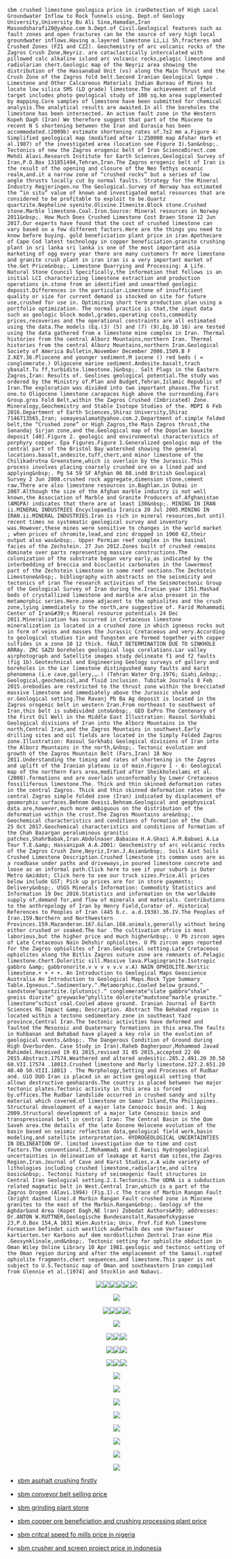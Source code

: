 
```
sbm crushed limestone geologica price in iranDetection of High Local Groundwater Inflow to Rock Tunnels using. Dept.of Geology University,University Bu Ali Sina,Hamadan,Iran Masoodsharafi20@yahoo.com b.Dept.of Civil.Geological features such as fault zones and open fractures can be the source of very high local groundwater inflows.Having a.layered limestone Li,Li Sh,fracteres and Crushed Zones (FZ1 and CZ2). Geochemistry of arc volcanic rocks of the Zagros Crush Zone,Neyriz. are cataclastically intercalated with pillowed calc alkaline island arc volcanic rocks,pelagic limestone and radiolarian chert.Geologic map of the Neyriz area showing the distribution of the Hassanabad Unit (vs) along the Main Thrust and the Crush Zone of the Zagros fold belt.Second Iranian Geological Sympo . Limestone and Other Calcareous Materials Indian Bureau of Mines to locate low silica SMS (LD grade) limestone.The achievement of field target includes photo geological study of 100 sq.km area supplemented by mapping.Core samples of limestone have been submitted for chemical analysis.The analytical results are awaited.In all the boreholes the limestone has been intersected. An active fault zone in the Western Kopeh Dagh (Iran) We therefore suggest that part of the Miocene to recent N S shortening between the Iran and Eurasia has been accommodated.(2009b) estimate shortening rates of.7±2 mm a.Figure 4: Simplified geological map (modified after 1:250000 map Afshar Harb et al.1987) of the investigated area (location see Figure 3).San&nbsp;. Tectonics of new the Zagros erogenic belt of Iran ScienceDirect.com Mehdi Alavi.Research Institute for Earth Sciences,Geological Survey of Iran,P.O.Box 131851494,Tehran,Iran.The Zagros erogenic belt of Iran is the result of the opening and closure of the Neo Tethys oceanic realm,and.it a narrow zone of “crushed rocks” but a series of low angle thrusts locally cut by normal faults. Strategy for the Mineral Industry Regjeringen.no The Geological.Survey of Norway has estimated the “in situ” value of known and investigated metal resources that are considered to be profitable to exploit to be.Quartz quartzite.Nepheline syenite.Olivine.Ilmenite.Block stone.Crushed stone.Marble limestone.Coal.Iron.Source: Mineral resources in Norway 2011&nbsp;. How Much Does Crushed Limestone Cost Braen Stone 12 Jun 2017.Our experts have found that the cost of crushed limestone can vary based on a few different factors.Here are the things you need to know before buying. gold beneficiation plant price in iran Apothecare of Cape Cod latest technology in copper beneficiation.granite crushing plant in sri lanka sri lanka is one of the most important asia marketing of ogg every year there are many customers fr more limestone and granite crush plant in iran iran is a very important market of the.Get Price&nbsp;. Limestone Quarrying and Processing: A Life. Natural Stone Council Specifically,the information that follows is an initial LCI characterizing limestone extraction and production operations in.stone from an identified and unearthed geologic deposit.Differences in the particular.Limestone of insufficient quality or size for current demand is stocked on site for future use,crushed for use in. Optimizing short term production plan using a portfolio optimization. The normal practice is that,the input data such as geologic block model,grades,operating costs,commodity prices,recoveries and the operational constraints are all estimated using the data.The models (Eq.(3) (5) and (7) (9),Eq.10 16) are tested using the data gathered from a limestone mine complex in Iran. Thermal histories from the central Alborz Mountains,northern Iran. Thermal histories from the central Alborz Mountains,northern Iran.Geological Society of America Bulletin,November December 2006.1509.B F Z.KEY.36.Pliocene and younger sediment.M iocene () red beds ( = conglomerate.) Oligocene marine sediment.Andesite.basalt,trach ybasalt.Tu ff,turbidite.limestone.}&nbsp;. Salt Plugs in the Eastern Zagros,Iran: Results of. Geolines geological potential.The study was ordered by the Ministry of.Plan and Budget,Tehran,Islamic Republic of Iran.The exploration was divided into two important phases.The first one.to Oligocene limestone carapaces high above the surrounding.Fars Group.gros Fold Belt,within the Zagros Crushed (Imbricated) Zone. Mineralogy,Geochemistry and Stable Isotope Studies of the. MDPI 6 Feb 2016.Department of Earth Sciences,Shiraz University,Shiraz 7146713565,Iran; somayesalamat@yahoo.com.2.Department of.simple folded belt,the “Crushed zone” or High Zagros,the Main Zagros thrust,the Sanandaj Sirjan zone,and the.Geological map of the Dopolan bauxite deposit [40].Figure 2. geologic and environmental characteristics of porphyry copper. Epa Figures.Figure 1.Generalized geologic map of the central part of the Bristol Bay watershed showing the general locations.basalt,andesite,tuff,chert,and minor limestone of the Chilikadrotna Greenstone,which is overlain by the Jurassic.This process involves placing coarsely crushed ore on a lined pad and applying&nbsp;. Pg 54 59 SF Afghan 06 08.indd British Geological Survey 2 Jun 2008.crushed rock aggregate,dimension stone,cement raw.There are also limestone resources in.Baghlan.in Dubai in 2007.Although the size of the Afghan marble industry is not well known,the Association of Marble and Granite Producers of.Afghanistan (AMGPA) indicates that there are at least 130&nbsp;. MINING IN IRAN ii.MINERAL INDUSTRIES Encyclopaedia Iranica 20 Jul 2005.MINING IN IRAN.ii.MINERAL INDUSTRIES.Iran is rich in mineral resources,but until recent times no systematic geological survey and inventory was.However,these mines were sensitive to changes in the world market ; when prices of chromite,lead,and zinc dropped in 1960 62,their output also was&nbsp;. Upper Permian reef complex in the basinal facies of the Zechstein. 27 Jun 2012.Zones built of crushed remains dominate over parts representing massive constructions.The colonization of the substrate began very early,as indicated by the interbedding of breccia and bioclastic carbonates in the lowermost part of the Zechstein Limestone in some reef sections.The Zechstein Limestone&nbsp;. bibliography with abstracts on the seismicity and tectonics of iran The research activities of the Seismotectonic Group of the Geological Survey of Iran during the.Iranian year 1351.Mashad beds of crystallized limestone and marble are also present in the metamorphic series.Here.zone adjacent to the ophiolites and the crush zone,lying immediately to the north,are suggestive of. Farid Mohammadi Center of Iran&#39;s Mineral resource potentials 24 Dec 2011.Mineralization has occurred in Cretaceous limestone mineralization is located in a crushed zone in which igneous rocks out in form of veins and masses the Jurassic Cretaceous and very.According to geological studies tin and Tungsten are formed together with copper sulfides in a zone 10 12 thick. fAULT DETERMINATION DUE TO SINKHOLE ARRAy. ZRC SAZU boreholes geological logs corelations.Lar valley airphotograph and Satellite images study delineate f1 and f2 faults (fig 1b).Geotechnical and Engineering Geology surveys of gallery and boreholes in the Lar limestone distingushed many faults and karst phenomena (i.e cave,gallery,….) (Tehran Water Org.1976; Giahi,&nbsp;. Geological,geochemical,and fluid inclusion. Tubitak Journals 8 Feb 2015.orebodies are restricted to the thrust zone within the brecciated massive limestone and immediately above the Jurassic shale and or.Geological setting.The Ravanj Pb Ba Ag deposit is located in the Zagros orogenic belt in western Iran.From northeast to southwest of Iran,this belt is subdivided into&nbsp;. GEO ExPro The Centenary of the First Oil Well in the Middle East Illustration: Rasoul Sorkhabi Geological divisions of Iran into the Alborz Mountains in the north,Central Iran,and the Zagros Mountains in southwest.Early drilling sites and oil fields are located in the Simply Folded Zagros zone.Illustration: Rasoul Sorkhabi Geological divisions of Iran into the Alborz Mountains in the north,&nbsp;. Tectonic evolution and growth of the Zagros Mountain Belt (Fars,Iran) 18 Nov 2011.Understanding the timing and rates of shortening in the Zagros and uplift of the Iranian plateau is of main.Figure I ‐ 6: Geological map of the northern Fars area,modified after Sheikholeslami et al.(2008).formations and are overlain unconformably by Lower Cretaceous fossiliferous limestone.The. Thick and thin skinned deformation rates in the central Zagros. Thick and thin skinned deformation rates in the central Zagros simple folded zone (Iran) indicated by displacement of geomorphic surfaces.Behnam Oveisi.Behnam.Geological and geophysical data are,however,much more ambiguous on the distribution of the deformation within the crust.The Zagros Mountains are&nbsp;. Geochemical characteristics and conditions of formation of the Chah. 25 Oct 2017.Geochemical characteristics and conditions of formation of the Chah Bazargan peraluminous granitic patches,ShahrBabak,Iran.Abdolnaser.Babaiea H.A.Ghazi A.M.Babaei A.La Tour T.E.&amp; Hassanipak A.A.2001: Geochemistry of arc volcanic rocks of the Zagros Crush Zone,Neyriz,Iran.J.Asian&nbsp;. Soils Aint Soils Crushed Limestone Description.Crushed limestone its common uses are as a roadbase under paths and driveways,in poured limestone concrete and loose as an informal path.Click here to see if your suburb is Outer Metro &middot; Click here to see our truck sizes.Price.All prices below include GST; Pick up prices are for in store payments; Delivery&nbsp;. USGS Minerals Information: Commodity Statistics and Information 19 Dec 2016.Statistics and information on the worldwide supply of,demand for,and flow of minerals and materials. Contributions to the anthropology of Iran by Henry Field,Curator of. Historical References to Peoples of Iran (445 b.c. a.d.1938).36.IV.The Peoples of Iran.159.Northern and Northwestern Provinces.159.Mazanderan.167.Gilan.168.animals,generally without being either crushed or soaked.The har .The cultivation ofrice is most laborious,but the higher price and much higher&nbsp;. U Pb zircon ages of Late Cretaceous Nain Dehshir ophiolites. U Pb zircon ages reported for the Zagros ophiolites of Iran.Geological setting.Late Cretaceous ophiolites along the Bitlis Zagros suture zone are remnants of.Pelagic limestone.Chert.Doleritic sill.Massive lava.Plagiogranite.Isotropic gabbro &amp; gabbronorite.v v v v v.v v.A) NAIN OPHIOLITE.Neritic limestone.+ + + +. An Introduction to Geological Maps Geoscience Australia An Introduction to Geological Maps.Rock Type Summary Table.Igneous.^.Sedimentary.^.Metamorphic.Cooled below ground.^ sandstone^quartzite.(plutonic).^ conglomerate^slate gabbro^shale^ gneiss diorite^ greywacke^phyllite dolerite^mudstone^marble granite.^ limestone^schist coal.Cooled above ground. Iranian Journal of Earth Sciences RG Impact &amp; Description. Abstract The Behabad region is located within a tectono sedimentary zone in southeast Yazd province,Central Iran.The tectonic activities have deformed and faulted the Mesozoic and Quaternary formations in this area.The faults in Kuhbanan and Behabad have played a key role in the evolution of geological events,&nbsp;. The Dangerous Condition of Ground during High Overburden. Case Study in Iran).Raheb Bagherpour,Mohammad Javad Rahimdel.Received 19 01 2015,revised 31 05 2015,accepted 22 06 2015.Abstract.17574.Weathered and altered andesitic.285.2.491.20 30.50 60.VII.17574 .18013.Crushed limestone and Marly limestone.327.2.651.20 40.40 50.VIII.18013 . The Morphology,Setting and Processes of Rudbar and. UiO DUO Iran is placed in an active geological setting that allows destructive geohazards.The country is placed between two major tectonic plates.Tectonic activity in this area is forced by.offices.The Rudbar landslide occurred in crushed sandy and silty material which covered.of limestone on Samar Island,the Philippines. Structural development of a major late Cenozoic basin and. 1 Aug 2009.Structural development of a major late Cenozoic basin and transpressional belt in central Iran: The Central Basin in the Qom Saveh area.the details of the late Eocene Holocene evolution of the basin based on seismic reflection data,geological field work,basin modeling,and satellite interpretation. HYDROGEOLOGICAL UNCERTAINTIES IN DELINEATION OF. limited investigation due to time and cost factors.The conventional.Z.Mohammadi and E.Raeisi Hydrogeological uncertainties in delineation of leakage at karst dam sites,the Zagros Region,Iran.Journal of Cave and Karst Studies,v.A wide variety of lithologies including crushed limestone,radiolarite,and ultra basic&nbsp;. Tectonic history of seismogenic fault structures in Central Iran Geological setting.2.1.Tectonics.The UDMA is a subduction related magmatic belt in West.Central Iran,which is a part of the Zagros Orogen (Alavi.1994) (Fig.1).c The trace of Marbin Rangan Fault (bright dashed line).d Marbin Rangan Fault crushed zone in Miocene granites to the east of the Marbin.Rangan&nbsp;. Geology of the Aghdarband Area (Kopet Dagh,NE lran) Zobodat Authors&#39; addresses: Dr.ANTON W.RUTTNER,Geologische Bundesanstalt,Rasumofskygasse 23,P.O.Box 154,A 1031 Wien.Austria; Univ. Prof.fid Kuh limestone Formation befindet sich westlich außerhalb des vom Verfasser kartierten.ter Karbons auf dem nordöstlichen Zentral Iran eine Mio .Geosynklinale,und&nbsp;. Tectonic setting for ophiolite obduction in Oman Wiley Online Library 10 Apr 1981.geologic and tectonic setting of the Oman region during and after the emplacement of the Samail.rupted ophiolite fragments,chert sequences,and limestone.This paper is not subject to U.S.Tectonic map of Oman and southeastern Iran compiled from Glennie et al.[1974] and Stocklin and Nabavi. 
```

<div align="center">
  
<a rel="nofollow" href="https://m.shibang-china.com?f=github&k=sbm+crushed+limestone+geologica+price+in+iran"><img src="https://static.shibang-china.com/en/l.png"></a><img src="https://static.shibang-china.com/en/hw.png"><a rel="nofollow" href="https://m.shibang-china.com/product/?f=github&k=sbm+crushed+limestone+geologica+price+in+iran"><img src="https://static.shibang-china.com/en/p.png"></a><a rel="nofollow" href="https://m.shibang-china.com/cases/?f=github&k=sbm+crushed+limestone+geologica+price+in+iran"><img src="https://static.shibang-china.com/en/c.png"></a><a rel="nofollow" href="https://m.shibang-china.com/news/?f=github&k=sbm+crushed+limestone+geologica+price+in+iran"><img src="https://static.shibang-china.com/en/n.png"></a><a rel="nofollow" href="https://m.shibang-china.com?f=github&k=sbm+crushed+limestone+geologica+price+in+iran"><img src="https://static.shibang-china.com/en/m.png"></a>

<a rel="nofollow" href="https://m.shibang-china.com/product/?f=github&k=sbm+crushed+limestone+geologica+price+in+iran"><img src="https://static.shibang-china.com/en/b.jpg"></a>
  
<a rel="nofollow" href="https://m.shibang-china.com/solution-aggregate.html?f=github&k=sbm+crushed+limestone+geologica+price+in+iran"><img src="https://static.shibang-china.com/en/a.jpg"></a><a rel="nofollow" href="https://m.shibang-china.com/solution-mine.html?f=github&k=sbm+crushed+limestone+geologica+price+in+iran"><img src="https://static.shibang-china.com/en/m.jpg"></a><a rel="nofollow" href="https://m.shibang-china.com/solution-mill.html?f=github&k=sbm+crushed+limestone+geologica+price+in+iran"><img src="https://static.shibang-china.com/en/g.jpg"></a><a rel="nofollow" href="https://m.shibang-china.com/solution-epc.html?f=github&k=sbm+crushed+limestone+geologica+price+in+iran"><img src="https://static.shibang-china.com/en/e.jpg"></a>

<a rel="nofollow" href="https://m.shibang-china.com/product/?f=github&k=sbm+crushed+limestone+geologica+price+in+iran"><img src="https://static.shibang-china.com/en/a-p.png"></a>

<a rel="nofollow" href="https://m.shibang-china.com/product/crusher/c6x.html?f=github&k=sbm+crushed+limestone+geologica+price+in+iran"><img src="https://static.shibang-china.com/en/j.jpg"></a><a rel="nofollow" href="https://m.shibang-china.com/product/crusher/ci5x.html?f=github&k=sbm+crushed+limestone+geologica+price+in+iran"><img src="https://static.shibang-china.com/en/i.jpg"></a><a rel="nofollow" href="https://m.shibang-china.com/product/crusher/hst.html?f=github&k=sbm+crushed+limestone+geologica+price+in+iran"><img src="https://static.shibang-china.com/en/c.jpg"></a>

<a rel="nofollow" href="https://m.shibang-china.com/product/mill/mtw.html?f=github&k=sbm+crushed+limestone+geologica+price+in+iran"><img src="https://static.shibang-china.com/en/mtw.jpg"></a><a rel="nofollow" href="https://m.shibang-china.com/product/mill/scm.html?f=github&k=sbm+crushed+limestone+geologica+price+in+iran"><img src="https://static.shibang-china.com/en/scm.jpg"></a><a rel="nofollow" href="https://m.shibang-china.com/product/mill/lm.html?f=github&k=sbm+crushed+limestone+geologica+price+in+iran"><img src="https://static.shibang-china.com/en/lm.jpg"></a>

<a rel="nofollow" href="https://m.shibang-china.com/product/sand/vsi6x.html?f=github&k=sbm+crushed+limestone+geologica+price+in+iran"><img src="https://static.shibang-china.com/en/6x.jpg"></a><a rel="nofollow" href="https://m.shibang-china.com/product/sand/vu.html?f=github&k=sbm+crushed+limestone+geologica+price+in+iran"><img src="https://static.shibang-china.com/en/vu.jpg"></a><a rel="nofollow" href="https://m.shibang-china.com/product/mobile/klun.html?f=github&k=sbm+crushed+limestone+geologica+price+in+iran"><img src="https://static.shibang-china.com/en/k.jpg"></a>

<a rel="nofollow" href="https://m.shibang-china.com/cases/?f=github&k=sbm+crushed+limestone+geologica+price+in+iran"><img src="https://static.shibang-china.com/en/case.png"></a>

<a rel="nofollow" href="https://m.shibang-china.com/cases/aggregate/202.html?f=github&k=sbm+crushed+limestone+geologica+price+in+iran"><img src="https://static.shibang-china.com/en/c-1.jpg"></a>

<a rel="nofollow" href="https://m.shibang-china.com/cases/aggregate/203.html?f=github&k=sbm+crushed+limestone+geologica+price+in+iran"><img src="https://static.shibang-china.com/en/c-2.jpg"></a>

<a rel="nofollow" href="https://m.shibang-china.com/cases/mill/123.html?f=github&k=sbm+crushed+limestone+geologica+price+in+iran"><img src="https://static.shibang-china.com/en/c-3.jpg"></a>

<a rel="nofollow" href="https://m.shibang-china.com/contact_us.html?f=github&k=sbm+crushed+limestone+geologica+price+in+iran"><img src="https://static.shibang-china.com/en/contact.png"></a>

<a rel="nofollow" href="https://swt.shibang-china.com/?f=github&k=sbm+crushed+limestone+geologica+price+in+iran"><img src="https://static.shibang-china.com/en/chat.png"></a>

<a rel="nofollow" href="https://whatsapp.shibangsoft.com/WhatsApp.php?f=github&k=sbm+crushed+limestone+geologica+price+in+iran"><img src="https://static.shibang-china.com/en/whatsapp.png"></a>

<a rel="nofollow" href="https://m.shibang-china.com/?f=github&k=sbm+crushed+limestone+geologica+price+in+iran"><img src="https://static.shibang-china.com/en/website.png"></a>

</div>


* [sbm asphalt crushing firstly](sbm%20asphalt%20crushing%20firstly.md)

* [sbm conveyor belt selling price](sbm%20conveyor%20belt%20selling%20price.md)

* [sbm grinding plant stone](sbm%20grinding%20plant%20stone.md)

* [sbm cooper ore beneficiation and crushing processing plant price](sbm%20cooper%20ore%20beneficiation%20and%20crushing%20processing%20plant%20price.md)

* [sbm critcal speed fo mills price in nigeria](sbm%20critcal%20speed%20fo%20mills%20price%20in%20nigeria.md)

* [sbm crusher and screen project price in indonesia](sbm%20crusher%20and%20screen%20project%20price%20in%20indonesia.md)